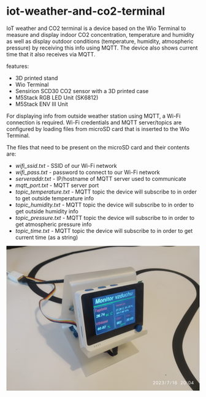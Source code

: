 # iot-weather-and-co2-terminal

IoT weather and CO2 terminal is a device based on the Wio Terminal to measure and display indoor CO2 concentration, temperature and humidity as well as display outdoor conditions (temperature, humidity, atmospheric pressure) by receiving this info using MQTT. The device also shows current time that it also receives via MQTT.

features:
* 3D printed stand
* Wio Terminal
* Sensirion SCD30 CO2 sensor with a 3D printed case
* M5Stack RGB LED Unit (SK6812)
* M5Stack ENV III Unit

For displaying info from outside weather station using MQTT, a Wi-Fi connection is required. Wi-Fi credentials and MQTT server/topics are configured by loading files from microSD card that is inserted to the Wio Terminal.

The files that need to be present on the microSD card and their contents are:
* _wifi_ssid.txt_ - SSID of our Wi-Fi network
* _wifi_pass.txt_ - password to connect to our Wi-Fi network
* _serveraddr.txt_ - IP/hostname of MQTT server used to communicate
* _mqtt_port.txt_ - MQTT server port
* _topic_temperature.txt_ - MQTT topic the device will subscribe to in order to get outside temperature info
* _topic_humidity.txt_ - MQTT topic the device will subscribe to in order to get outside humidity info
* _topic_pressure.txt_ - MQTT topic the device will subscribe to in order to get atmospheric pressure info
* _topic_time.txt_ - MQTT topic the device will subscribe to in order to get current time (as a string)

![Photo of the terminal](doc/photo1.jpg "Photo of the terminal")
